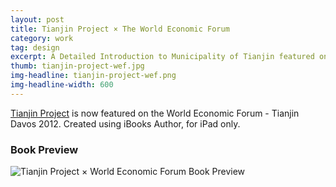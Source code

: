 ```yaml
---
layout: post
title: Tianjin Project × The World Economic Forum
category: work
tag: design
excerpt: A Detailed Introduction to Municipality of Tianjin featured on the World Economic Forum
thumb: tianjin-project-wef.jpg
img-headline: tianjin-project-wef.png
img-headline-width: 600
---
```


<div class=txt>
<p><a href="{% post_url /work/2012-06-11-tianjin-project %}/">Tianjin Project</a> is now featured on the World Economic Forum - Tianjin Davos 2012. Created using iBooks Author, for iPad only.</p>
</div>

<div class=txt>
  <h3>Book Preview</h3>
</div>
<p><img src="{{ site.file }}/tianjin-project-wef-preview-merged.jpg" alt="Tianjin Project &times; World Economic Forum Book Preview"></p>